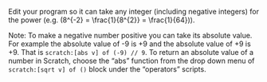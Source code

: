 Edit your program so it can take any integer (including negative integers) for the power (e.g. \(8^{-2} = \frac{1}{8^{2}} = \frac{1}{64}\)).

Note: To make a negative number positive you can take its absolute value.
For example the absolute value of -9 is +9 and the absolute value of +9 is +9. That is `scratch:[abs v] of (-9) // 9`.
To return an absolute value of a number in Scratch, choose the “abs” function from the drop down menu of `scratch:[sqrt v] of ()` block under the “operators” scripts.
